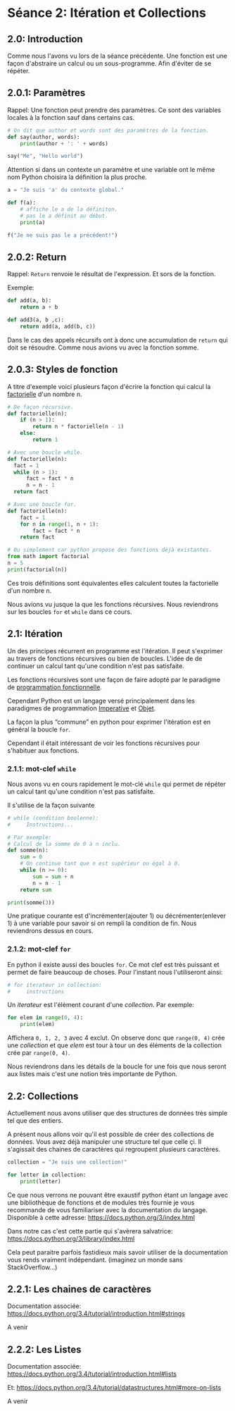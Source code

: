 # Séance 2: Itération et Collections

## 2.0: Introduction

Comme nous l'avons vu lors de la séance précédente.
Une fonction est une façon d'abstraire un calcul ou un sous-programme.
Afin d'éviter de se répéter.

## 2.0.1: Paramètres
Rappel: Une fonction peut prendre des paramètres. Ce sont des variables locales à la fonction sauf dans certains cas.

```python
# On dit que author et words sont des paramètres de la fonction.
def say(author, words):
    print(author + ': ' + words)

say("Me", "Hello world")
```

Attention si dans un contexte un paramètre et une variable ont le même nom Python choisira la définition la plus proche.

```python
a = "Je suis 'a' du contexte global."

def f(a):
    # affiche le a de la définiton.
    # pas le a définit au début.
    print(a)

f("Je ne suis pas le a précédent!")
```

## 2.0.2: Return

Rappel: `Return` renvoie le résultat de l'expression. Et sors de la fonction.

Exemple:
```python
def add(a, b):
    return a + b

def add3(a, b ,c):
    return add(a, add(b, c))
```

Dans le cas des appels récursifs ont à donc une accumulation de `return` qui doit se résoudre. Comme nous avions vu avec la fonction somme.

## 2.0.3: Styles de fonction

A titre d'exemple voici plusieurs façon d'écrire la fonction qui calcul la [factorielle](https://fr.wikipedia.org/wiki/Factorielle) d'un nombre n.

```python
# De façon récursive.
def factorielle(n):
    if (n > 1):
        return n * factorielle(n - 1)
    else:
        return 1

# Avec une boucle while.
def factorielle(n):
  fact = 1
  while (n > 1):
      fact = fact * n
      n = n - 1
  return fact

# Avec une boucle for.
def factorielle(n):
    fact = 1
    for n in range(1, n + 1):
        fact = fact * n
    return fact

# Ou simplement car python propose des fonctions déjà existantes.
from math import factorial
n = 5
print(factorial(n))
```

Ces trois définitions sont équivalentes elles calculent toutes la
factorielle d'un nombre n.

Nous avions vu jusque la que les fonctions récursives.
Nous reviendrons sur les boucles `for` et `while` dans ce cours.

## 2.1: Itération

Un des principes récurrent en programme est l'itération. Il peut s'exprimer
au travers de fonctions récursives ou bien de boucles. L'idée de de
continuer un calcul tant qu'une condition n'est pas satisfaite.

Les fonctions récursives sont une façon de faire adopté par le paradigme de
[programmation fonctionnelle](https://fr.wikipedia.org/wiki/Programmation_fonctionnelle).

Cependant Python est un langage versé principalement dans les paradigmes de programmation
[Imperative](https://fr.wikipedia.org/wiki/Programmation_imp%C3%A9rative) et
[Objet](https://fr.wikipedia.org/wiki/Programmation_orient%C3%A9e_objet).

La façon la plus “commune” en python pour exprimer l'itération est en général la boucle `for`.

Cependant il était intéressant de voir les fonctions récursives pour s'habituer aux fonctions.

### 2.1.1: mot-clef `while`

Nous avons vu en cours rapidement le mot-clé `while` qui permet de répéter un calcul tant qu'une condition n'est pas satisfaite.

Il s'utilise de la façon suivante
```python
# while (condition boolenne):
#     Instructions...

# Par exemple:
# Calcul de la somme de 0 à n inclu.
def somme(n):
    sum = 0
    # On continue tant que n est supérieur ou égal à 0.
    while (n >= 0):
        sum = sum + n
        n = n - 1
    return sum

print(somme(3))
```

Une pratique courante est d'incrémenter(ajouter 1) ou décrémenter(enlever 1) à une variable pour savoir si on rempli la condition de fin.
Nous reviendrons dessus en cours.

### 2.1.2: mot-clef `for`

En python il existe aussi des boucles `for`. Ce mot clef est très puissant
et permet de faire beaucoup de choses. Pour l'instant nous l'utiliseront
ainsi:

```python
# for iterateur in collection:
#     instructions
```

Un _iterateur_ est l'élément courant d'une _collection_.
Par exemple:

```python
for elem in range(0, 4):
    print(elem)
```

Affichera `0, 1, 2, 3` avec 4 exclut.
On observe donc que `range(0, 4)` crée une _collection_ et que _elem_ est tour
à tour un des éléments de la collection crée par `range(0, 4)`.

Nous reviendrons dans les détails de la boucle for une fois que nous seront
aux listes mais c'est une notion très importante de Python.

## 2.2: Collections

Actuellement nous avons utiliser que des structures de données très simple tel que des entiers.

A présent nous allons voir qu'il est possible de créer des collections de
données. Vous avez déjà manipuler une structure tel que celle çi. Il s'agissait des chaines de caractères qui regroupent plusieurs caractères.

```python
collection = "Je suis une collection!"

for letter in collection:
    print(letter)
```

Ce que nous verrons ne pouvant être exaustif python étant un langage avec
une bibliothèque de fonctions et de modules très fournie je vous recommande
de vous familiariser avec la documentation du langage.
Disponible à cette adresse:
https://docs.python.org/3/index.html

Dans notre cas c'est cette partie qui s'avèrera salvatrice:
https://docs.python.org/3/library/index.html

Cela peut paraitre parfois fastidieux mais savoir utiliser de la
documentation vous rends vraiment indépendant. (imaginez un monde sans StackOverflow...)

## 2.2.1: Les chaines de caractères

Documentation associée:
https://docs.python.org/3.4/tutorial/introduction.html#strings

A venir

## 2.2.2: Les Listes

Documentation associée:
https://docs.python.org/3.4/tutorial/introduction.html#lists

Et: https://docs.python.org/3.4/tutorial/datastructures.html#more-on-lists

A venir
